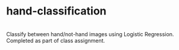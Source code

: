 # hand-classification
<br> Classify between hand/not-hand images using Logistic Regression. 
<br> Completed as part of class assignment.
